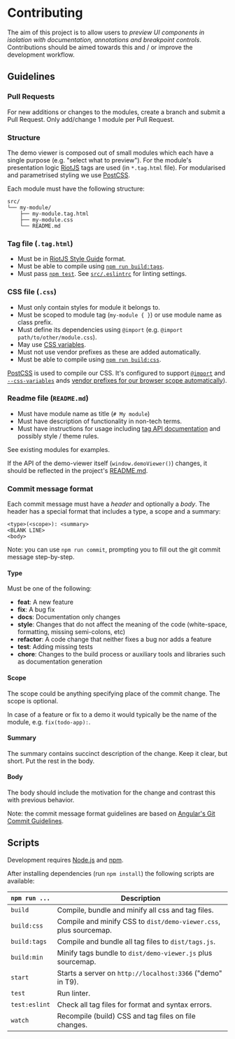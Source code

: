 # Contributing

The aim of this project is to allow users to *preview UI components in isolation with documentation, annotations and breakpoint controls*.
Contributions should be aimed towards this and / or improve the development workflow.

## Guidelines

### Pull Requests

For new additions or changes to the modules, create a branch and submit a Pull Request.
Only add/change 1 module per Pull Request.

### Structure

The demo viewer is composed out of small modules which each have a single purpose (e.g. "select what to preview").
For the module's presentation logic [RiotJS](http://riotjs.com/) tags are used  (in `*.tag.html` file). For modularised and parametrised styling we use [PostCSS](http://postcss.org/).

Each module must have the following structure:

```
src/
└── my-module/
    ├── my-module.tag.html
    ├── my-module.css
    └── README.md
```

### Tag file (`.tag.html`)

* Must be in [RiotJS Style Guide](https://github.com/voorhoede/riotjs-style-guide) format.
* Must be able to compile using [`npm run build:tags`](#scripts).
* Must pass [`npm test`](#scripts). See [`src/.eslintrc`](src/.eslintrc) for linting settings.

### CSS file (`.css`)

* Must only contain styles for module it belongs to.
* Must be scoped to module tag (`my-module { }`) or use module name as class prefix.
* Must define its dependencies using `@import` (e.g. `@import path/to/other/module.css`).
* May use [CSS variables](https://drafts.csswg.org/css-variables/#custom-property).
* Must not use vendor prefixes as these are added automatically.
* Must be able to compile using [`npm run build:css`](#scripts).

[PostCSS](https://github.com/postcss/postcss#readme) is used to compile our CSS. It's configured to support [`@import`](https://github.com/postcss/postcss-import#readme) and [`--css-variables`](https://github.com/MadLittleMods/postcss-css-variables#readme) ands [vendor prefixes for our browser scope automatically](https://github.com/postcss/autoprefixer#readme)).

### Readme file (`README.md`)

* Must have module name as title (`# My module`)
* Must have description of functionality in non-tech terms.
* Must have instructions for usage including [tag API documentation](https://github.com/voorhoede/riotjs-style-guide#document-your-tag-api) and possibly style / theme rules.

See existing modules for examples.

If the API of the demo-viewer itself (`window.demoViewer()`) changes, it should be reflected in the project's [README.md](/README.md).


### Commit message format

Each commit message must have a *header* and optionally a *body*. The header has a special format that includes a type, a scope and a summary:

```
<type>(<scope>): <summary>
<BLANK LINE>
<body>
```

Note: you can use `npm run commit`, prompting you to fill out the git commit message step-by-step.

#### Type
Must be one of the following:

* **feat**: A new feature
* **fix**: A bug fix
* **docs**: Documentation only changes
* **style**: Changes that do not affect the meaning of the code (white-space, formatting, missing
  semi-colons, etc)
* **refactor**: A code change that neither fixes a bug nor adds a feature
* **test**: Adding missing tests
* **chore**: Changes to the build process or auxiliary tools and libraries such as documentation
  generation

#### Scope
The scope could be anything specifying place of the commit change. The scope is optional.

In case of a feature or fix to a demo it would typically be the name of the module, e.g. `fix(todo-app):`.

#### Summary
The summary contains succinct description of the change. Keep it clear, but short. Put the rest in the body.

#### Body
The body should include the motivation for the change and contrast this with previous behavior.

Note: the commit message format guidelines are based on [Angular's Git Commit Guidelines](https://github.com/angular/angular.js/blob/master/CONTRIBUTING.md#-git-commit-guidelines).


## Scripts

Development requires [Node.js](http://nodejs.org/) and [npm](https://npmjs.org/).

After installing dependencies (run `npm install`) the following scripts are available:

`npm run ...` | Description
---|---
`build` | Compile, bundle and minify all css and tag files.
`build:css` | Compile and minify CSS to `dist/demo-viewer.css`, plus sourcemap.
`build:tags` | Compile and bundle all tag files to `dist/tags.js`.
`build:min` | Minify tags bundle to `dist/demo-viewer.js` plus sourcemap.
`start` | Starts a server on `http://localhost:3366` ("demo" in T9).
`test` | Run linter.
`test:eslint` | Check all tag files for format and syntax errors.
`watch` | Recompile (build) CSS and tag files on file changes.
